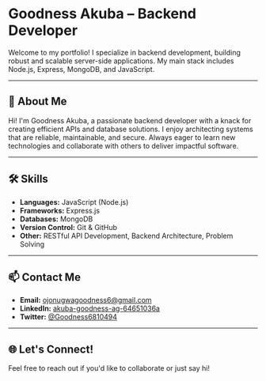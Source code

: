 # Goodness Akuba – Backend Developer

Welcome to my portfolio! I specialize in backend development, building robust and scalable server-side applications. My main stack includes Node.js, Express, MongoDB, and JavaScript.

---

## 🚀 About Me

Hi! I'm Goodness Akuba, a passionate backend developer with a knack for creating efficient APIs and database solutions. I enjoy architecting systems that are reliable, maintainable, and secure. Always eager to learn new technologies and collaborate with others to deliver impactful software.

---

## 🛠️ Skills

- **Languages:** JavaScript (Node.js)
- **Frameworks:** Express.js
- **Databases:** MongoDB
- **Version Control:** Git & GitHub
- **Other:** RESTful API Development, Backend Architecture, Problem Solving

---

## 📫 Contact Me

- **Email:** ojonugwagoodness6@gmail.com
- **LinkedIn:** [akuba-goodness-ag-64651036a](https://www.linkedin.com/in/akuba-goodness-ag-64651036a/)
- **Twitter:** [@Goodness6810494](https://x.com/Goodness6810494)

---

## 🌐 Let's Connect!

Feel free to reach out if you'd like to collaborate or just say hi!
